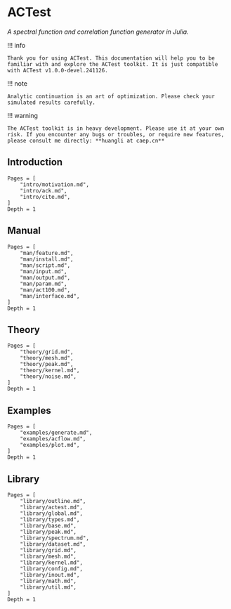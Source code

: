 # ACTest

*A spectral function and correlation function generator in Julia.*

!!! info

    Thank you for using ACTest. This documentation will help you to be familiar with and explore the ACTest toolkit. It is just compatible with ACTest v1.0.0-devel.241126.

!!! note

    Analytic continuation is an art of optimization. Please check your simulated results carefully.

!!! warning

    The ACTest toolkit is in heavy development. Please use it at your own risk. If you encounter any bugs or troubles, or require new features, please consult me directly: **huangli at caep.cn**

## Introduction

```@contents
Pages = [
    "intro/motivation.md",
    "intro/ack.md",
    "intro/cite.md",
]
Depth = 1
```

## Manual

```@contents
Pages = [
    "man/feature.md",
    "man/install.md",
    "man/script.md",
    "man/input.md",
    "man/output.md",
    "man/param.md",
    "man/act100.md",
    "man/interface.md",
]
Depth = 1
```

## Theory

```@contents
Pages = [
    "theory/grid.md",
    "theory/mesh.md",
    "theory/peak.md",
    "theory/kernel.md",
    "theory/noise.md",
]
Depth = 1
```

## Examples

```@contents
Pages = [
    "examples/generate.md",
    "examples/acflow.md",
    "examples/plot.md",
]
Depth = 1
```

## Library

```@contents
Pages = [
    "library/outline.md",
    "library/actest.md",
    "library/global.md",
    "library/types.md",
    "library/base.md",
    "library/peak.md",
    "library/spectrum.md",
    "library/dataset.md",
    "library/grid.md",
    "library/mesh.md",
    "library/kernel.md",
    "library/config.md",
    "library/inout.md",
    "library/math.md",
    "library/util.md",
]
Depth = 1
```
